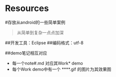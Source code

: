 # Resources
#存放从android的一些简单案例
>从简单到复杂一点点加深

##开发工具：Eclipse
##编码格式：utf-8

##demo笔记相互对应
- 每一个note#.md 对应其Work* demo
- 每个Work demo中有一个  ****.gif 的图片为其效果图
